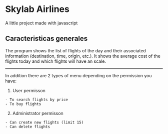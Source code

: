 # Skylab Airlines

A little project made with javascript

## Caracteristicas generales

The program shows the list of flights of the day and their associated information (destination, time, origin, etc.). It shows the average cost of the flights today and which flights will have an scale. 
***
In addition there are 2 types of menu depending on the permission you have:

1. User permisson

```
- To search flights by price
- To buy flights
```

2. Administrator permisson

```
- Can create new flights (limit 15)
- Can delete flights
```